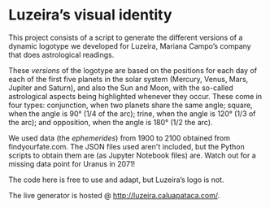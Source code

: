# Luzeira’s visual identity

This project consists of a script to generate the different versions of a dynamic logotype we developed for Luzeira, Mariana Campo’s company that does astrological readings.

These *versions* of the logotype are based on the positions for each day of each of the first five planets in the solar system (Mercury, Venus, Mars, Jupiter and Saturn), and also the Sun and Moon, with the so-called astrological aspects being highlighted whenever they occur. These come in four types: conjunction, when two planets share the same angle; square, when the angle is 90° (1/4 of the arc); trine, when the angle is 120° (1/3 of the arc); and opposition, when the angle is 180° (1/2 the arc).

We used data (the *ephemerides*) from 1900 to 2100 obtained from findyourfate.com. The JSON files used aren't included, but the Python scripts to obtain them are (as Jupyter Notebook files) are. Watch out for a missing data point for Uranus in 2071!

The code here is free to use and adapt, but Luzeira’s logo is not.

The live generator is hosted @ http://luzeira.caluapataca.com/.